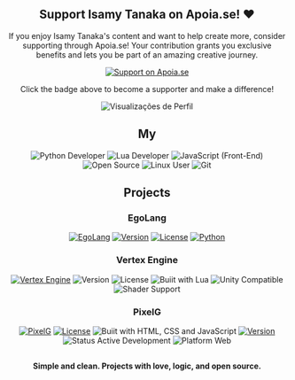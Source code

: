 <div align="center">

## Support Isamy Tanaka on Apoia.se! ❤️

If you enjoy Isamy Tanaka's content and want to help create more, consider supporting through Apoia.se! Your contribution grants you exclusive benefits and lets you be part of an amazing creative journey.

[![Support on Apoia.se](https://img.shields.io/badge/Apoia.se-Support_Isamy_Tanaka-D72638?style=flat&logo=buymeacoffee&logoColor=white&labelColor=FF3D3D&color=D72638)](https://apoia.se/isamytanaka)

Click the badge above to become a supporter and make a difference!

![Visualizações de Perfil](https://count.getloli.com/get/@isamytanaka.github.readme)

  
## My

![Python Developer](https://img.shields.io/badge/Python_Developer-3776AB?style=flat&logo=python&logoColor=FFD43B&labelColor=1E1E1E&color=306998) ![Lua Developer](https://img.shields.io/badge/Lua_Developer-000080?style=flat&logo=lua&logoColor=FFFFFF&labelColor=191970&color=4169E1) ![JavaScript (Front-End)](https://img.shields.io/badge/JavaScript_(Front--End)-F7DF1E?style=flat&logo=javascript&logoColor=000000&labelColor=FFD700&color=FFA500) ![Open Source](https://img.shields.io/badge/Open_Source_Contributor-3DA639?style=flat&logo=github&logoColor=FFFFFF&labelColor=1E1E1E&color=006400) ![Linux User](https://img.shields.io/badge/Linux_User-FCC624?style=flat&logo=linux&logoColor=000000&labelColor=1E1E1E&color=FF4500) ![Git](https://img.shields.io/badge/Git-F05032?style=flat&logo=git&logoColor=FFFFFF&labelColor=1E1E1E&color=A52A2A)

## Projects

### EgoLang

[![EgoLang](https://img.shields.io/badge/EgoLang-%E2%9A%96%20Powered-FFD700?style=flat&logo=expensify&logoColor=00274D&labelColor=0057B7&color=00A4E0&borderRadius=50)](https://github.com/isamytanaka/EgoLang) [![Version](https://img.shields.io/badge/Version-2.8.0-FF4500?style=flat&logo=v&logoColor=white&labelColor=FF7F50&borderRadius=20)](https://github.com/isamytanaka/EgoLang) [![License](https://img.shields.io/badge/License-MIT-9370DB?style=flat&logo=license&logoColor=white&labelColor=8A2BE2&borderRadius=20)](https://github.com/isamytanaka/EgoLang/blob/main/LICENSE) [![Python](https://img.shields.io/badge/Buiit_with-Python-4B8BBE?style=flat&logo=python&logoColor=white&labelColor=306998&borderRadius=20)](https://www.python.org/)

### Vertex Engine

[![Vertex Engine](https://img.shields.io/badge/Vertex_Effects_Engine-FX_Core-8A2BE2?style=flat&logo=ray&logoColor=white&labelColor=4B0082&color=6A5ACD)](https://github.com/isamytanaka/Vertex_Effects_Engine_Csharp) ![Version](https://img.shields.io/badge/Version-1.0.0-00CED1?style=flat&logo=semantic-release&logoColor=white&labelColor=008B8B&color=20B2AA) ![License](https://img.shields.io/badge/License-MIT-DAA520?style=flat&logo=open-source-initiative&logoColor=white&labelColor=B8860B&color=FFD700) ![Buiit with Lua](https://img.shields.io/badge/Buiit_with-Lua-000080?style=flat&logo=lua&logoColor=white&labelColor=191970&color=4169E1) ![Unity Compatible](https://img.shields.io/badge/Unity_Compatible-Engine_Ready-000000?style=flat&logo=unity&logoColor=white&labelColor=333333&color=222222) ![Shader Support](https://img.shields.io/badge/Shader_Compatible-Yes-8B008B?style=flat&logo=opengl&logoColor=white&labelColor=4B0082&color=9400D3)

### PixelG

[![PixelG](https://img.shields.io/badge/PixelG-Pixel_Art_Tool-FF69B4?style=flat&logo=artstation&logoColor=white&labelColor=C71585&color=DB7093)](https://github.com/isamytanaka/PixelG) [![License](https://img.shields.io/badge/License-MIT-DAA520?style=flat&logo=open-source-initiative&logoColor=white&labelColor=B8860B&color=FFD700)](https://github.com/isamytanaka/PixelG/blob/main/LICENSE) ![Buiit with HTML, CSS and JavaScript](https://img.shields.io/badge/Buiit_with-HTML,_CSS,_JavaScript-E34F26?style=flat&logo=javascript&logoColor=white&labelColor=F08080&color=FF6347) [![Version](https://img.shields.io/badge/Version-1.0.0-00CED1?style=flat&logo=semantic-release&logoColor=white&labelColor=008B8B&color=20B2AA)](https://github.com/isamytanaka/PixelG/releases) ![Status Active Development](https://img.shields.io/badge/Status-Active_Development-32CD32?style=flat&logo=githubactions&logoColor=white&labelColor=006400&color=228B22) ![Platform Web](https://img.shields.io/badge/Platform-Web_Only-1E90FF?style=flat&logo=googlechrome&logoColor=white&labelColor=4682B4&color=6495ED)

##
**Simple and clean. Projects with love, logic, and open source.**

</div>
